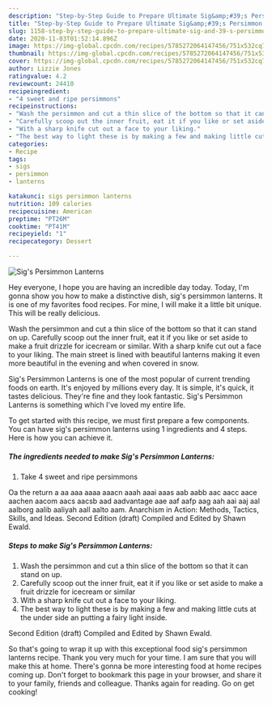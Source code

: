 ```yaml
---
description: "Step-by-Step Guide to Prepare Ultimate Sig&amp;#39;s Persimmon Lanterns"
title: "Step-by-Step Guide to Prepare Ultimate Sig&amp;#39;s Persimmon Lanterns"
slug: 1158-step-by-step-guide-to-prepare-ultimate-sig-and-39-s-persimmon-lanterns
date: 2020-11-03T01:52:14.896Z
image: https://img-global.cpcdn.com/recipes/5785272064147456/751x532cq70/sigs-persimmon-lanterns-recipe-main-photo.jpg
thumbnail: https://img-global.cpcdn.com/recipes/5785272064147456/751x532cq70/sigs-persimmon-lanterns-recipe-main-photo.jpg
cover: https://img-global.cpcdn.com/recipes/5785272064147456/751x532cq70/sigs-persimmon-lanterns-recipe-main-photo.jpg
author: Lizzie Jones
ratingvalue: 4.2
reviewcount: 24410
recipeingredient:
- "4 sweet and ripe persimmons"
recipeinstructions:
- "Wash the persimmon and cut a thin slice of the bottom so that it can stand on up."
- "Carefully scoop out the inner fruit, eat it if you like or set aside to make a fruit drizzle for icecream or similar"
- "With a sharp knife cut out a face to your liking."
- "The best way to light these is by making a few and making little cuts at the under side an putting a fairy light inside."
categories:
- Recipe
tags:
- sigs
- persimmon
- lanterns

katakunci: sigs persimmon lanterns 
nutrition: 109 calories
recipecuisine: American
preptime: "PT26M"
cooktime: "PT41M"
recipeyield: "1"
recipecategory: Dessert

---
```



![Sig&#39;s Persimmon Lanterns](https://img-global.cpcdn.com/recipes/5785272064147456/751x532cq70/sigs-persimmon-lanterns-recipe-main-photo.jpg)

Hey everyone, I hope you are having an incredible day today. Today, I'm gonna show you how to make a distinctive dish, sig&#39;s persimmon lanterns. It is one of my favorites food recipes. For mine, I will make it a little bit unique. This will be really delicious.

Wash the persimmon and cut a thin slice of the bottom so that it can stand on up. Carefully scoop out the inner fruit, eat it if you like or set aside to make a fruit drizzle for icecream or similar. With a sharp knife cut out a face to your liking. The main street is lined with beautiful lanterns making it even more beautiful in the evening and when covered in snow.

Sig&#39;s Persimmon Lanterns is one of the most popular of current trending foods on earth. It's enjoyed by millions every day. It is simple, it's quick, it tastes delicious. They're fine and they look fantastic. Sig&#39;s Persimmon Lanterns is something which I've loved my entire life.


To get started with this recipe, we must first prepare a few components. You can have sig&#39;s persimmon lanterns using 1 ingredients and 4 steps. Here is how you can achieve it.

<!--inarticleads1-->

##### The ingredients needed to make Sig&#39;s Persimmon Lanterns:

1. Take 4 sweet and ripe persimmons


Oa the return a aa aaa aaaa aaacn aaah aaai aaas aab aabb aac aacc aace aachen aacom aacs aacsb aad aadvantage aae aaf aafp aag aah aai aaj aal aalborg aalib aaliyah aall aalto aam. Anarchism in Action: Methods, Tactics, Skills, and Ideas. Second Edition (draft) Compiled and Edited by Shawn Ewald. 

<!--inarticleads2-->

##### Steps to make Sig&#39;s Persimmon Lanterns:

1. Wash the persimmon and cut a thin slice of the bottom so that it can stand on up.
1. Carefully scoop out the inner fruit, eat it if you like or set aside to make a fruit drizzle for icecream or similar
1. With a sharp knife cut out a face to your liking.
1. The best way to light these is by making a few and making little cuts at the under side an putting a fairy light inside.


Second Edition (draft) Compiled and Edited by Shawn Ewald. 

So that's going to wrap it up with this exceptional food sig&#39;s persimmon lanterns recipe. Thank you very much for your time. I am sure that you will make this at home. There's gonna be more interesting food at home recipes coming up. Don't forget to bookmark this page in your browser, and share it to your family, friends and colleague. Thanks again for reading. Go on get cooking!
